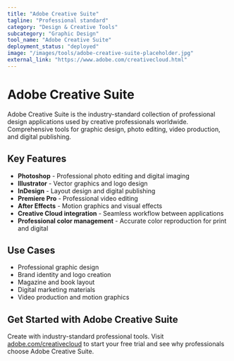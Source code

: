 ```yaml
---
title: "Adobe Creative Suite"
tagline: "Professional standard"
category: "Design & Creative Tools"
subcategory: "Graphic Design"
tool_name: "Adobe Creative Suite"
deployment_status: "deployed"
image: "/images/tools/adobe-creative-suite-placeholder.jpg"
external_link: "https://www.adobe.com/creativecloud.html"
---
```


# Adobe Creative Suite

Adobe Creative Suite is the industry-standard collection of professional design applications used by creative professionals worldwide. Comprehensive tools for graphic design, photo editing, video production, and digital publishing.

## Key Features

- **Photoshop** - Professional photo editing and digital imaging
- **Illustrator** - Vector graphics and logo design
- **InDesign** - Layout design and digital publishing
- **Premiere Pro** - Professional video editing
- **After Effects** - Motion graphics and visual effects
- **Creative Cloud integration** - Seamless workflow between applications
- **Professional color management** - Accurate color reproduction for print and digital

## Use Cases

- Professional graphic design
- Brand identity and logo creation
- Magazine and book layout
- Digital marketing materials
- Video production and motion graphics

## Get Started with Adobe Creative Suite

Create with industry-standard professional tools. Visit [adobe.com/creativecloud](https://www.adobe.com/creativecloud.html) to start your free trial and see why professionals choose Adobe Creative Suite.